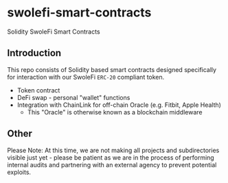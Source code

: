 # swolefi-smart-contracts
Solidity SwoleFi Smart Contracts

## Introduction

This repo consists of Solidity based smart contracts designed specifically for interaction with our SwoleFi `ERC-20` compliant token.

* Token contract
* DeFi swap - personal "wallet" functions
* Integration with ChainLink for off-chain Oracle (e.g. Fitbit, Apple Health)
  *  This "Oracle" is otherwise known as a blockchain middleware

## Other

Please Note: At this time, we are not making all projects and subdirectories visible just yet - please be patient as we are in the process of performing internal audits and partnering with an external agency to prevent potential exploits.
